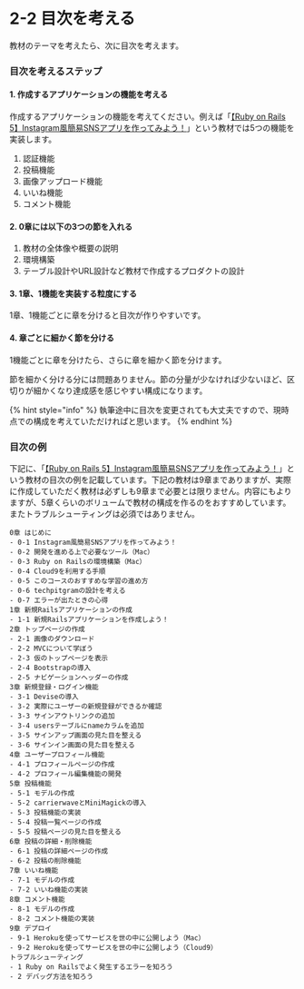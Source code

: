 # 2-2 目次を考える

教材のテーマを考えたら、次に目次を考えます。



### 目次を考えるステップ

#### 1. 作成するアプリケーションの機能を考える

作成するアプリケーションの機能を考えてください。例えば「[【Ruby on Rails 5】Instagram風簡易SNSアプリを作ってみよう！](https://www.techpit.jp/p/instagram)」という教材では5つの機能を実装します。

1. 認証機能
2. 投稿機能
3. 画像アップロード機能
4. いいね機能
5. コメント機能



#### 2. 0章には以下の3つの節を入れる

1. 教材の全体像や概要の説明
2. 環境構築
3. テーブル設計やURL設計など教材で作成するプロダクトの設計



#### 3. 1章、1機能を実装する粒度にする

1章、1機能ごとに章を分けると目次が作りやすいです。



#### 4. 章ごとに細かく節を分ける

1機能ごとに章を分けたら、さらに章を細かく節を分けます。

節を細かく分ける分には問題ありません。節の分量が少なければ少ないほど、区切りが細かくなり達成感を感じやすい構成になります。

{% hint style="info" %}
執筆途中に目次を変更されても大丈夫ですので、現時点での構成を考えていただければと思います。
{% endhint %}



### 目次の例

下記に、「[【Ruby on Rails 5】Instagram風簡易SNSアプリを作ってみよう！](https://www.techpit.jp/p/instagram)」という教材の目次の例を記載しています。下記の教材は9章までありますが、実際に作成していただく教材は必ずしも9章まで必要とは限りません。内容にもよりますが、5章くらいのボリュームで教材の構成を作るのをおすすめしています。またトラブルシューティングは必須ではありません。

```text
0章 はじめに
- 0-1 Instagram風簡易SNSアプリを作ってみよう！
- 0-2 開発を進める上で必要なツール（Mac）
- 0-3 Ruby on Railsの環境構築（Mac）
- 0-4 Cloud9を利用する手順
- 0-5 このコースのおすすめな学習の進め方
- 0-6 techpitgramの設計を考える
- 0-7 エラーが出たときの心得
1章 新規Railsアプリケーションの作成
- 1-1 新規Railsアプリケーションを作成しよう！
2章 トップページの作成
- 2-1 画像のダウンロード
- 2-2 MVCについて学ぼう
- 2-3 仮のトップページを表示
- 2-4 Bootstrapの導入
- 2-5 ナビゲーションヘッダーの作成
3章 新規登録・ログイン機能
- 3-1 Deviseの導入
- 3-2 実際にユーザーの新規登録ができるか確認
- 3-3 サインアウトリンクの追加
- 3-4 usersテーブルにnameカラムを追加
- 3-5 サインアップ画面の見た目を整える
- 3-6 サインイン画面の見た目を整える
4章 ユーザープロフィール機能
- 4-1 プロフィールページの作成
- 4-2 プロフィール編集機能の開発
5章 投稿機能
- 5-1 モデルの作成
- 5-2 carrierwaveとMiniMagickの導入
- 5-3 投稿機能の実装
- 5-4 投稿一覧ページの作成
- 5-5 投稿ページの見た目を整える
6章 投稿の詳細・削除機能
- 6-1 投稿の詳細ページの作成
- 6-2 投稿の削除機能
7章 いいね機能
- 7-1 モデルの作成
- 7-2 いいね機能の実装
8章 コメント機能
- 8-1 モデルの作成
- 8-2 コメント機能の実装
9章 デプロイ
- 9-1 Herokuを使ってサービスを世の中に公開しよう（Mac）
- 9-2 Herokuを使ってサービスを世の中に公開しよう（Cloud9）
トラブルシューティング
- 1 Ruby on Railsでよく発生するエラーを知ろう
- 2 デバッグ方法を知ろう
```



